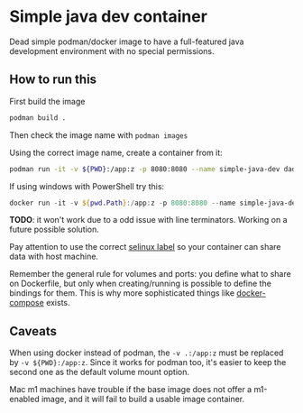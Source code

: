 # Simple java dev container

Dead simple podman/docker image to have a full-featured java development
environment with no special permissions.

## How to run this

First build the image

```bash
podman build .
```

Then check the image name with `podman images`

Using the correct image name, create a container from it:

```bash
podman run -it -v ${PWD}:/app:z -p 8080:8080 --name simple-java-dev dad314ea5038
```

If using windows with PowerShell try this:

```PowerShell
docker run -it -v ${pwd.Path}:/app:z -p 8080:8080 --name simple-java-dev 06692269a755
```

**TODO**: it won't work due to a odd issue with line terminators. Working on a future possible solution.

Pay attention to use the
correct [selinux label](https://docs.docker.com/storage/bind-mounts/#configure-the-selinux-label)
so your container can share data with host machine.

Remember the general rule for volumes and ports: you define what to share on
Dockerfile, but only when creating/running is possible to define the bindings
for them. This is why more sophisticated things
like [docker-compose](https://docs.docker.com/compose/compose-file/) exists.

## Caveats

When using docker instead of podman, the `-v .:/app:z` must be replaced
by `-v ${PWD}:/app:z`. Since it works for podman too, it's easier to keep the
second one as the default volume mount option.

Mac m1 machines have trouble if the base image does not offer a m1-enabled
image, and it will fail to build a usable image container.
